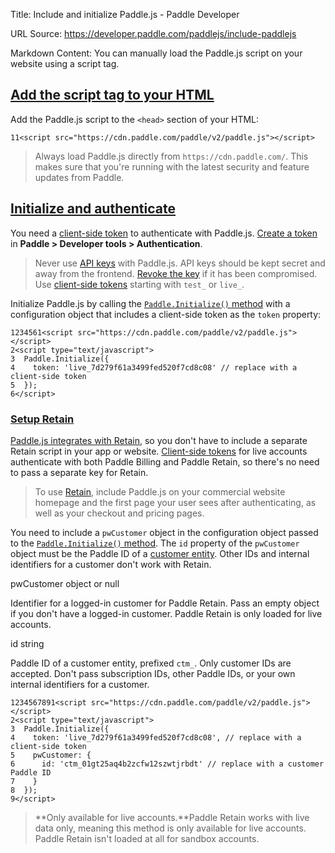 Title: Include and initialize Paddle.js - Paddle Developer

URL Source: https://developer.paddle.com/paddlejs/include-paddlejs

Markdown Content:
You can manually load the Paddle.js script on your website using a script tag.

[Add the script tag to your HTML](https://developer.paddle.com/paddlejs/include-paddlejs#manual)
------------------------------------------------------------------------------------------------

Add the Paddle.js script to the `<head>` section of your HTML:

`11<script src="https://cdn.paddle.com/paddle/v2/paddle.js"></script>`

> Always load Paddle.js directly from `https://cdn.paddle.com/`. This makes sure that you're running with the latest security and feature updates from Paddle.

[Initialize and authenticate](https://developer.paddle.com/paddlejs/include-paddlejs#manual-initialize-paddlejs)
----------------------------------------------------------------------------------------------------------------

You need a [client-side token](https://developer.paddle.com/paddlejs/client-side-tokens) to authenticate with Paddle.js. [Create a token](https://developer.paddle.com/paddlejs/client-side-tokens#create-client-side-token) in **Paddle > Developer tools > Authentication**.

> Never use [API keys](https://developer.paddle.com/api-reference/about/api-keys#format) with Paddle.js. API keys should be kept secret and away from the frontend. [Revoke the key](https://developer.paddle.com/api-reference/about/api-keys#revoke-api-key) if it has been compromised. Use [client-side tokens](https://developer.paddle.com/paddlejs/client-side-tokens) starting with `test_` or `live_`.

Initialize Paddle.js by calling the [`Paddle.Initialize()` method](https://developer.paddle.com/paddlejs/methods/paddle-initialize) with a configuration object that includes a client-side token as the `token` property:

```
1234561<script src="https://cdn.paddle.com/paddle/v2/paddle.js"></script>
2<script type="text/javascript">
3  Paddle.Initialize({ 
4    token: 'live_7d279f61a3499fed520f7cd8c08' // replace with a client-side token
5  });
6</script>
```

### [Setup Retain](https://developer.paddle.com/paddlejs/include-paddlejs#manual-initialize-paddlejs-retain)

[Paddle.js integrates with Retain](https://developer.paddle.com/concepts/retain/overview), so you don't have to include a separate Retain script in your app or website. [Client-side tokens](https://developer.paddle.com/paddlejs/client-side-tokens) for live accounts authenticate with both Paddle Billing and Paddle Retain, so there's no need to pass a separate key for Retain.

> To use [Retain](https://developer.paddle.com/concepts/retain/overview), include Paddle.js on your commercial website homepage and the first page your user sees after authenticating, as well as your checkout and pricing pages.

You need to include a `pwCustomer` object in the configuration object passed to the [`Paddle.Initialize()` method](https://developer.paddle.com/paddlejs/methods/paddle-initialize). The `id` property of the `pwCustomer` object must be the Paddle ID of a [customer entity](https://developer.paddle.com/api-reference/customers/overview). Other IDs and internal identifiers for a customer don't work with Retain.

pwCustomer object or null

Identifier for a logged-in customer for Paddle Retain. Pass an empty object if you don't have a logged-in customer. Paddle Retain is only loaded for live accounts.

id string

Paddle ID of a customer entity, prefixed `ctm_`. Only customer IDs are accepted. Don't pass subscription IDs, other Paddle IDs, or your own internal identifiers for a customer.

```
1234567891<script src="https://cdn.paddle.com/paddle/v2/paddle.js"></script>
2<script type="text/javascript">
3  Paddle.Initialize({
4    token: 'live_7d279f61a3499fed520f7cd8c08', // replace with a client-side token
5    pwCustomer: {
6      id: 'ctm_01gt25aq4b2zcfw12szwtjrbdt' // replace with a customer Paddle ID
7    }
8  });
9</script>
```

> **Only available for live accounts.**Paddle Retain works with live data only, meaning this method is only available for live accounts. Paddle Retain isn't loaded at all for sandbox accounts.
